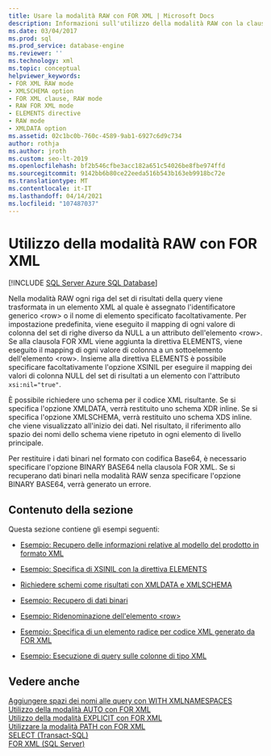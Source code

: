 ```yaml
---
title: Usare la modalità RAW con FOR XML | Microsoft Docs
description: Informazioni sull'utilizzo della modalità RAW con la clausola FOR XML in una query SQL, operazione che consente di trasformare i dati XML risultanti.
ms.date: 03/04/2017
ms.prod: sql
ms.prod_service: database-engine
ms.reviewer: ''
ms.technology: xml
ms.topic: conceptual
helpviewer_keywords:
- FOR XML RAW mode
- XMLSCHEMA option
- FOR XML clause, RAW mode
- RAW FOR XML mode
- ELEMENTS directive
- RAW mode
- XMLDATA option
ms.assetid: 02c1bc0b-760c-4589-9ab1-6927c6d9c734
author: rothja
ms.author: jroth
ms.custom: seo-lt-2019
ms.openlocfilehash: bf2b546cfbe3acc182a651c54026be8fbe974ffd
ms.sourcegitcommit: 9142bb6b80ce22eeda516b543b163eb9918bc72e
ms.translationtype: MT
ms.contentlocale: it-IT
ms.lasthandoff: 04/14/2021
ms.locfileid: "107487037"
---
```

# <a name="use-raw-mode-with-for-xml"></a>Utilizzo della modalità RAW con FOR XML

[!INCLUDE [SQL Server Azure SQL Database](../../includes/applies-to-version/sql-asdb.md)]

Nella modalità RAW ogni riga del set di risultati della query viene trasformata in un elemento XML al quale è assegnato l'identificatore generico \<row> o il nome di elemento specificato facoltativamente. Per impostazione predefinita, viene eseguito il mapping di ogni valore di colonna del set di righe diverso da NULL a un attributo dell'elemento \<row>. Se alla clausola FOR XML viene aggiunta la direttiva ELEMENTS, viene eseguito il mapping di ogni valore di colonna a un sottoelemento dell'elemento \<row>. Insieme alla direttiva ELEMENTS è possibile specificare facoltativamente l'opzione XSINIL per eseguire il mapping dei valori di colonna NULL del set di risultati a un elemento con l'attributo `xsi:nil="true"`.
  
 È possibile richiedere uno schema per il codice XML risultante. Se si specifica l'opzione XMLDATA, verrà restituito uno schema XDR inline. Se si specifica l'opzione XMLSCHEMA, verrà restituito uno schema XDS inline. che viene visualizzato all'inizio dei dati. Nel risultato, il riferimento allo spazio dei nomi dello schema viene ripetuto in ogni elemento di livello principale.  
  
 Per restituire i dati binari nel formato con codifica Base64, è necessario specificare l'opzione BINARY BASE64 nella clausola FOR XML. Se si recuperano dati binari nella modalità RAW senza specificare l'opzione BINARY BASE64, verrà generato un errore.  
  
## <a name="in-this-section"></a>Contenuto della sezione  
 Questa sezione contiene gli esempi seguenti:  
  
-   [Esempio: Recupero delle informazioni relative al modello del prodotto in formato XML](../../relational-databases/xml/example-retrieving-product-model-information-as-xml.md)  
  
-   [Esempio: Specifica di XSINIL con la direttiva ELEMENTS](../../relational-databases/xml/example-specifying-xsinil-with-the-elements-directive.md)  
  
-   [Richiedere schemi come risultati con XMLDATA e XMLSCHEMA](../../relational-databases/xml/example-requesting-schemas-as-results-with-the-xmldata-and-xmlschema-options.md)  
  
-   [Esempio: Recupero di dati binari](../../relational-databases/xml/example-retrieving-binary-data.md)  
  
-   [Esempio: Ridenominazione dell'elemento &#60;row&#62;](../../relational-databases/xml/example-renaming-the-row-element.md)  
  
-   [Esempio: Specifica di un elemento radice per codice XML generato da FOR XML](../../relational-databases/xml/example-specifying-a-root-element-for-the-xml-generated-by-for-xml.md)  
  
-   [Esempio: Esecuzione di query sulle colonne di tipo XML](../../relational-databases/xml/example-querying-xmltype-columns.md)  
  
## <a name="see-also"></a>Vedere anche  
 [Aggiungere spazi dei nomi alle query con WITH XMLNAMESPACES](../../relational-databases/xml/add-namespaces-to-queries-with-with-xmlnamespaces.md)   
 [Utilizzo della modalità AUTO con FOR XML](../../relational-databases/xml/use-auto-mode-with-for-xml.md)   
 [Utilizzo della modalità EXPLICIT con FOR XML](../../relational-databases/xml/use-explicit-mode-with-for-xml.md)   
 [Utilizzare la modalità PATH con FOR XML](../../relational-databases/xml/use-path-mode-with-for-xml.md)   
 [SELECT (Transact-SQL)](../../t-sql/queries/select-transact-sql.md)   
 [FOR XML (SQL Server)](../../relational-databases/xml/for-xml-sql-server.md)
  
  
